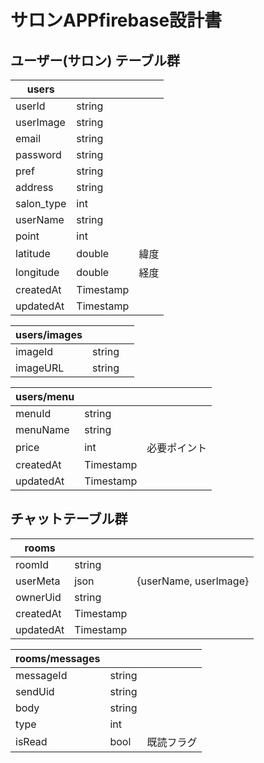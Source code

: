 # サロンAPPfirebase設計書

## ユーザー(サロン) テーブル群
|  users |    | |
| ---- | ---- | ---- |
|  userId  |  string  | |
|  userImage  |  string  | |
|  email  |  string  | |
|  password  |  string  | |
|  pref  |  string  | |
|  address  |  string  | |
|  salon_type  |  int  | |
|  userName  |  string  | |
|  point  |  int  | |
|  latitude  |  double  | 緯度 |  
|  longitude  |  double  | 経度 |
|  createdAt  |  Timestamp  | |
|  updatedAt  |  Timestamp  | |

|  users/images |    | |
| ---- | ---- | ---- |
|  imageId  |  string  | |
|  imageURL |  string  | |

|  users/menu |    | |
| ---- | ---- | ---- |
|  menuId  |  string  | |
|  menuName  |  string  | |
|  price  |  int  | 必要ポイント |
|  createdAt  |  Timestamp  | |
|  updatedAt  |  Timestamp  | |

## チャットテーブル群

|  rooms |    | |
| ---- | ---- | ---- |
|  roomId  |  string  | |
|  userMeta  |  json  |  {userName, userImage} |
|  ownerUid  |  string  | |
|  createdAt  |  Timestamp  | |
|  updatedAt  |  Timestamp  | |

|  rooms/messages | | |
| ---- | ---- | ---- |
|  messageId | string | |
|  sendUid | string | |
|  body | string | |
|  type | int | |
|  isRead | bool | 既読フラグ |
